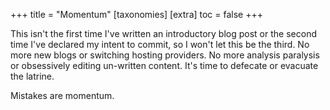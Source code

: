 +++
title = "Momentum"
[taxonomies]
[extra]
  toc = false
+++

This isn't the first time I've written an introductory blog post or the second time I've declared my intent to commit, so I won't let this be the third. No more new blogs or switching hosting providers. No more analysis paralysis or obsessively editing un-written content. It's time to defecate or evacuate the latrine. 

Mistakes are momentum.